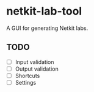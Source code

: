 # netkit-lab-tool
A GUI for generating Netkit labs.

## TODO
- [ ] Input validation
- [ ] Output validation
- [ ] Shortcuts
- [ ] Settings
